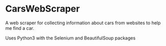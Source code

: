 # CarsWebScraper
A web scraper for collecting information about cars from websites to help me find a car.

Uses Python3 with the Selenium and BeautifulSoup packages